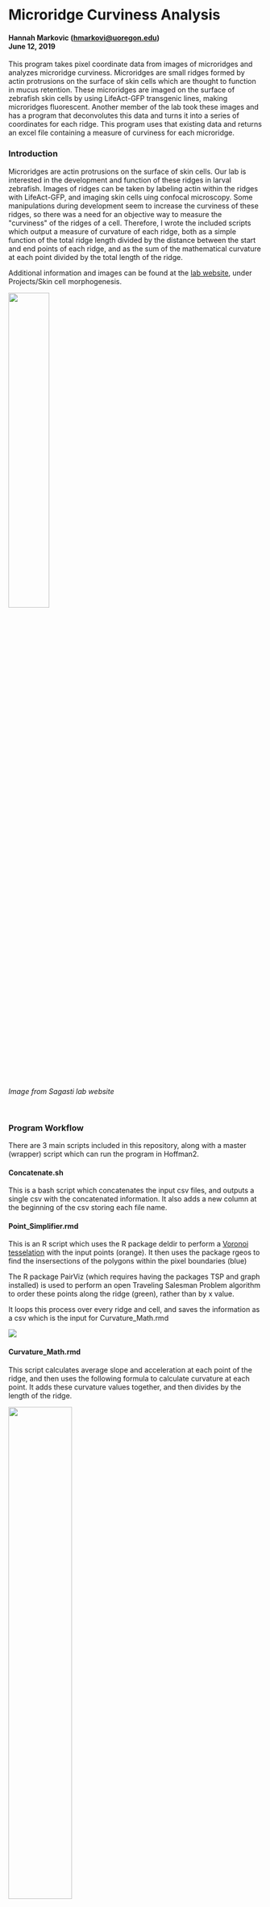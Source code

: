 # Microridge Curviness Analysis
#### Hannah Markovic (hmarkovi@uoregon.edu) </br> June 12, 2019

This program takes pixel coordinate data from images of microridges and analyzes microridge 
curviness. Microridges are small ridges formed by actin protrusions on the surface of skin cells 
which are thought to function in mucus retention. These microridges are imaged on the surface 
of zebrafish skin cells by using LifeAct-GFP transgenic lines, making microridges 
fluorescent. Another member of the lab took these images and has a program that deconvolutes 
this data and turns it into a series of coordinates for each ridge. This program uses that 
existing data and returns an excel file containing a measure of curviness for each microridge.

### Introduction

Microridges are actin protrusions on the surface of skin cells. Our lab is interested in the development and function of these ridges in larval zebrafish. Images of ridges can be taken by labeling actin within the ridges with LifeAct-GFP, and imaging skin cells uing confocal microscopy. Some manipulations during development seem to increase the curviness of these ridges, so there was a need for an objective way to measure the "curviness" of the ridges of a cell. Therefore, I wrote the included scripts which output a measure of curvature of each ridge, both as a simple function of the total ridge length divided by the distance between the start and end points of each ridge, and as the sum of the mathematical curvature at each point divided by the total length of the ridge.

Additional information and images can be found at the [lab website](https://www.mcdb.ucla.edu/Research/Sagasti/Sagasti_lab_home.html), under Projects/Skin cell morphogenesis.

<img src="https://github.com/hamarkovic/Microridge_Curviness_Analysis/blob/master/Images/Microridges_from_Sagasti_website.gif" width="40%">

*Image from Sagasti lab website*

</br>

###  Program Workflow

There are 3 main scripts included in this repository, along with a master (wrapper) script which can run the program in Hoffman2.

#### Concatenate.sh
This is a bash script which concatenates the input csv files, and outputs a single csv with the concatenated information. It also adds a new column at the beginning of the csv storing each file name.

#### Point_Simplifier.rmd
This is an R script which uses the R package deldir to perform a [Voronoi tesselation](https://philogb.github.io/blog/2010/02/12/voronoi-tessellation/) with the input points (orange). It then uses the package rgeos to find the insersections of the polygons within the pixel boundaries (blue)

The R package PairViz (which requires having the packages TSP and graph installed) is used to perform an open Traveling Salesman Problem algorithm to order these points along the ridge (green), rather than by x value.

It loops this process over every ridge and cell, and saves the information as a csv which is the input for Curvature_Math.rmd

<img src="https://github.com/hamarkovic/Microridge_Curviness_Analysis/blob/master/Images/Voronoi%20after%20Viz%20green.gif">

#### Curvature_Math.rmd

This script calculates average slope and acceleration at each point of the ridge, and then uses the following formula to calculate curvature at each point. It adds these curvature values together, and then divides by the length of the ridge.

<img src="https://github.com/hamarkovic/Microridge_Curviness_Analysis/blob/master/W6_curvature_fomula.png" width="50%">

It also outputs a more simple measue of curvature obtained by dividing the total ridge length by the distance between the endpoints of the ridge.

<img src="https://github.com/hamarkovic/Microridge_Curviness_Analysis/blob/master/Sample_Curvature_Output.gif">

### Program Usage

#### Requirements
A Hoffman2 account, or another way to run bash scripts, is required to run this program over multiple files.
 * Alternatively, each file could be individually run through Point_Simplifier.rmd and Curvature_Math.rmd, but this would require changing file locations in the scripts every time you run the programs. </br>
 
You need to install these R packages, using the install.packages("*package*") command:  
 * [deldir](https://cran.r-project.org/web/packages/deldir/)
 * [graph](http://www.bioconductor.org/packages/3.4/bioc/html/graph.html) (For R 3.4)
 * [PairViz](https://cran.r-project.org/web/packages/PairViz/) 
 * [rgeos](https://cran.r-project.org/web/packages/rgeos/)
 * [sp](https://cran.r-project.org/web/packages/sp/)
 * [tidyverse](https://cran.r-project.org/web/packages/tidyverse/index.html)
 * [TSP](https://cran.r-project.org/web/packages/TSP/)

I wrote the program using the 3.3.2 version of R.  

The data must:
 * be in the form of x and y coordinates of the pixels of the skeletonized ridge, and with a column for ridge number.
 * be inputted in csv format.
 * There cannot be data files with identical names.
 * There cannot be spaces in file names.
 
#### Usage Instructions
These scripts can be individually run on your computer, or you can use the master script to run all of them.

All input files must be in the "Files_to_analyze" folder on Hoffman2; or, change the source of the files in the code, and run it on your computer with these files in a folder of your choosing.

To run the program in Hoffman2, follow these commands after cloning this github page and copying your files into Files_to_analyze, and removing delete_this from Files_to_analyze:

```{r}
cd Scripts/Vignette
cp *.csv ../Scripts/Files_to_analyze/
cd ../Scripts/Files_to_analyze
rm -i delete_this.txt
cd ../
module load R/3.5.1
R
install.packages("deldir")
install.packages("sp")
install.packages("rgeos")
install.packages("TSP")
source('http://bioconductor.org/biocLite.R')
biocLite('graph')
install.packages("PairViz")
install.packages("tidyverse")
q()
bash Master_Script.sh
```

#### Outputs
The program outputs a single csv file. The two columns of this file contain the cell ID and number of the ridge within that cell. The third column contains the ridge length. The fourth column contains a simple measure of curvature obtained by dividing the total length of the ridge by the distance between the endpoints of the ridge. The fifth column contains a curvature measure derived by calculating the curvature at each point using the first and second derivates, adding these values for each point of the ridge, and didviding by the length of the ridge.

#### Vignette
Vignette instructions are in the directory named Vignette.
1. To run this test file, you first need to follow the directions for how to run the program, and install the required packages.
2. Change the input in the file Point_Simplifier.rmd (read.csv command) to be the file "Ridge5_test.csv" in the appropriate location on your computer.
3. Change the ouput of the file (write.csv command) to be in the appropiate location on your computer.
4. Run the file Point_Simplifier in R.
5. The ouput will be the file "Points5.csv".
6. If you graph the points of the input and ouput, the input should look identical to the orange points in the file "Voronoi after Viz green.gif", and the output should look identical to the green points.

### Author
* Hannah Markovic
    * Biology PhD student at the University of Oregon
    * B.S. in Molecular, Cell and Developmental Biology with minor in Biomedical Research, UCLA
    * contact: hmarkovi@uoregon.edu
* This program was created as the final project for the class EEB 177, Spring 2019, UCLA

### Acknowledgements
* Aaron van Loon - microridge deconvolution program
* Kaiser Atai - sample data
* Dr. Emily Curd and Daniel Chavez - guidance

### References
* https://rstudio-pubs-static.s3.amazonaws.com/202536_7a122ff56e9f4062b6b012d9921afd80.html
* http://tutorial.math.lamar.edu/Classes/CalcIII/Curvature.aspx
* https://stackoverflow.com/questions/9595117/identify-a-linear-feature-on-a-raster-map-and-return-a-linear-shape-object-using
* https://cran.r-project.org/web/packages/deldir/
* https://cran.r-project.org/web/packages/rgeos/
* https://cran.r-project.org/web/packages/sp/
* https://cran.r-project.org/web/packages/PairViz/
* https://cran.r-project.org/web/packages/TSP/
* http://www.bioconductor.org/packages/release/bioc/html/graph.html
